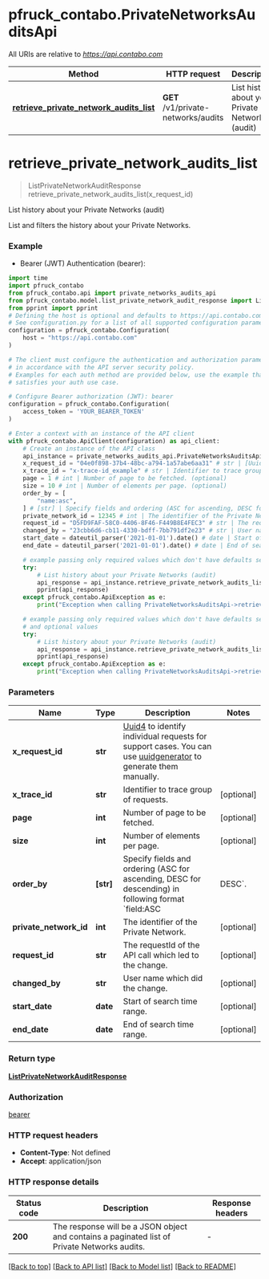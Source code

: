 # pfruck_contabo.PrivateNetworksAuditsApi

All URIs are relative to *https://api.contabo.com*

Method | HTTP request | Description
------------- | ------------- | -------------
[**retrieve_private_network_audits_list**](PrivateNetworksAuditsApi.md#retrieve_private_network_audits_list) | **GET** /v1/private-networks/audits | List history about your Private Networks (audit)


# **retrieve_private_network_audits_list**
> ListPrivateNetworkAuditResponse retrieve_private_network_audits_list(x_request_id)

List history about your Private Networks (audit)

List and filters the history about your Private Networks.

### Example

* Bearer (JWT) Authentication (bearer):

```python
import time
import pfruck_contabo
from pfruck_contabo.api import private_networks_audits_api
from pfruck_contabo.model.list_private_network_audit_response import ListPrivateNetworkAuditResponse
from pprint import pprint
# Defining the host is optional and defaults to https://api.contabo.com
# See configuration.py for a list of all supported configuration parameters.
configuration = pfruck_contabo.Configuration(
    host = "https://api.contabo.com"
)

# The client must configure the authentication and authorization parameters
# in accordance with the API server security policy.
# Examples for each auth method are provided below, use the example that
# satisfies your auth use case.

# Configure Bearer authorization (JWT): bearer
configuration = pfruck_contabo.Configuration(
    access_token = 'YOUR_BEARER_TOKEN'
)

# Enter a context with an instance of the API client
with pfruck_contabo.ApiClient(configuration) as api_client:
    # Create an instance of the API class
    api_instance = private_networks_audits_api.PrivateNetworksAuditsApi(api_client)
    x_request_id = "04e0f898-37b4-48bc-a794-1a57abe6aa31" # str | [Uuid4](https://en.wikipedia.org/wiki/Universally_unique_identifier#Version_4_(random)) to identify individual requests for support cases. You can use [uuidgenerator](https://www.uuidgenerator.net/version4) to generate them manually.
    x_trace_id = "x-trace-id_example" # str | Identifier to trace group of requests. (optional)
    page = 1 # int | Number of page to be fetched. (optional)
    size = 10 # int | Number of elements per page. (optional)
    order_by = [
        "name:asc",
    ] # [str] | Specify fields and ordering (ASC for ascending, DESC for descending) in following format `field:ASC|DESC`. (optional)
    private_network_id = 12345 # int | The identifier of the Private Network. (optional)
    request_id = "D5FD9FAF-58C0-4406-8F46-F449B8E4FEC3" # str | The requestId of the API call which led to the change. (optional)
    changed_by = "23cbb6d6-cb11-4330-bdff-7bb791df2e23" # str | User name which did the change. (optional)
    start_date = dateutil_parser('2021-01-01').date() # date | Start of search time range. (optional)
    end_date = dateutil_parser('2021-01-01').date() # date | End of search time range. (optional)

    # example passing only required values which don't have defaults set
    try:
        # List history about your Private Networks (audit)
        api_response = api_instance.retrieve_private_network_audits_list(x_request_id)
        pprint(api_response)
    except pfruck_contabo.ApiException as e:
        print("Exception when calling PrivateNetworksAuditsApi->retrieve_private_network_audits_list: %s\n" % e)

    # example passing only required values which don't have defaults set
    # and optional values
    try:
        # List history about your Private Networks (audit)
        api_response = api_instance.retrieve_private_network_audits_list(x_request_id, x_trace_id=x_trace_id, page=page, size=size, order_by=order_by, private_network_id=private_network_id, request_id=request_id, changed_by=changed_by, start_date=start_date, end_date=end_date)
        pprint(api_response)
    except pfruck_contabo.ApiException as e:
        print("Exception when calling PrivateNetworksAuditsApi->retrieve_private_network_audits_list: %s\n" % e)
```


### Parameters

Name | Type | Description  | Notes
------------- | ------------- | ------------- | -------------
 **x_request_id** | **str**| [Uuid4](https://en.wikipedia.org/wiki/Universally_unique_identifier#Version_4_(random)) to identify individual requests for support cases. You can use [uuidgenerator](https://www.uuidgenerator.net/version4) to generate them manually. |
 **x_trace_id** | **str**| Identifier to trace group of requests. | [optional]
 **page** | **int**| Number of page to be fetched. | [optional]
 **size** | **int**| Number of elements per page. | [optional]
 **order_by** | **[str]**| Specify fields and ordering (ASC for ascending, DESC for descending) in following format &#x60;field:ASC|DESC&#x60;. | [optional]
 **private_network_id** | **int**| The identifier of the Private Network. | [optional]
 **request_id** | **str**| The requestId of the API call which led to the change. | [optional]
 **changed_by** | **str**| User name which did the change. | [optional]
 **start_date** | **date**| Start of search time range. | [optional]
 **end_date** | **date**| End of search time range. | [optional]

### Return type

[**ListPrivateNetworkAuditResponse**](ListPrivateNetworkAuditResponse.md)

### Authorization

[bearer](../README.md#bearer)

### HTTP request headers

 - **Content-Type**: Not defined
 - **Accept**: application/json


### HTTP response details

| Status code | Description | Response headers |
|-------------|-------------|------------------|
**200** | The response will be a JSON object and contains a paginated list of Private Networks audits. |  -  |

[[Back to top]](#) [[Back to API list]](../README.md#documentation-for-api-endpoints) [[Back to Model list]](../README.md#documentation-for-models) [[Back to README]](../README.md)


